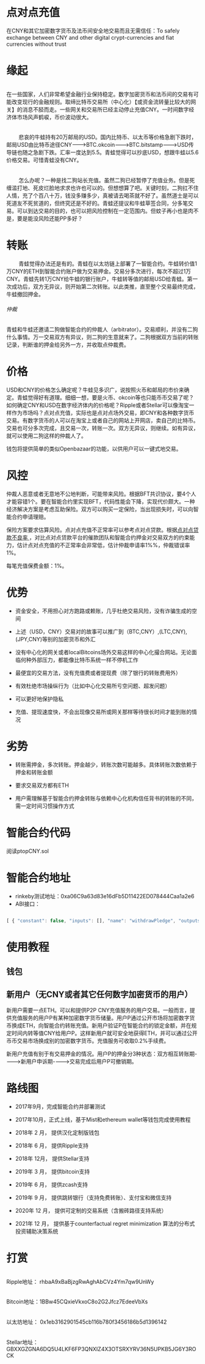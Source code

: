 # 点对点充值 

在CNY和其它加密数字货币及法币间安全地交易而且无需信任：To safely exchange between CNY and other digital crypt-currencies and fiat currencies without trust

# 缘起

######

在一些国家，人们非常希望金融行业保持稳定。数字加密货币和法币间的交易有可能改变现行的金融规则。取缔比特币交易所（中心化）【或资金流转量比较大的网关】的消息不胫而走。一些网关和交易所已经主动停止充值CNY。一时间数字经济体市场风声鹤唳，币价波动很大。
　　
######
　　
悲哀的牛蛙持有20万邮局的USD。国内比特币、以太币等价格急剧下跌时，邮局USD由比特币途径CNY--->BTC.okcoin--->BTC.bitstamp--->USD传导链也随之急剧下跌。汇率一度达到5.5。青蛙觉得可以抄底USD，想跟牛蛙以5.6价格交易。可惜青蛙没有CNY。

######
　　
怎么办呢？一种是找二狗站长充值。虽然二狗已经暂停了充值业务。但是死缠滥打地、死皮烂脸地求求也许也可以的。但想想算了吧。关键时刻，二狗扛不住人情，充了个百八十万，钱没多赚多少，真被请去喝茶就不好了。虽然道士是可以死道友不死贫道的，但终究还是不好的。青蛙还提议和牛蛙草签合同，分多笔交易。可以到达交易的目的，也可以把风险控制在一定范围内。但蚊子再小也是肉不是，要是能没风险还能PP多好？
　　

# 转账

　　
青蛙觉得办法还是有的。青蛙在以太坊链上部署了一智能合约。牛蛙转价值1万CNY的ETH到智能合约账户做为交易押金。交易分多次进行，每次不超过1万CNY。青蛙先转1万CNY给牛蛙的银行账户，牛蛙转等值的邮局USD给青蛙。第一次成功后，双方无异议，则开始第二次转账。以此类推，直至整个交易最终完成，牛蛙撤回押金。

###### 仲裁

青蛙和牛蛙还邀请二狗做智能合约的仲裁人（arbitrator）。交易顺利，并没有二狗什么事情。万一交易双方有异议，则二狗的生意就来了。二狗根据双方当前的转账记录，判断谁的押金给另外一方，并收取点仲裁费。
　　
　　
# 价格


USD和CNY的价格怎么确定呢？牛蛙见多识广，说按照火币和邮局的市价来确定。青蛙觉得好有道理。细细一想，要是火币、okcoin等也只能币币交易了呢？如何确定CNY和USD在数字经济体内的价格呢？Ripple或者Stellar可以像淘宝一样作为市场吗？点对点充值，实际也是点对点场外交易，即CNY和各种数字货币交易。有数字货币的人可以在淘宝上或者自己的网站上开网店，卖自己的比特币。交易也可分多次完成，且交易一次，转账一次。双方无异议，则继续。如有异议，就可以使用二狗这样的仲裁人了。


钱包将提供简单的类似Openbazaar的功能，以供用户可以一键式地交易。


# 风控

仲裁人恶意或者无意地不公地判断，可能带来风险。根据BFT共识协议，要4个人才能容错1个。要在智能合约里实现BFT，代码性能会下降，实现代价颇大。一种经济解决方案是考虑互助保险。双方可以购买一定保险，当出现损失时，可以向智能合约申请理赔。

保险方案要求估算风险。点对点充值不正常率可以参考点对点贷款。根据<a href="https://content.lvhuadai.com/p2p_xydd_20160324983028.html" title="不良贷款率">点对点贷款不良率 </a>，对比点对点贷款平台的催款团队和智能合约押金对交易双方的约束能力，估计点对点充值的不正常率会非常低，估计仲裁申请率1%%，仲裁错误率1%。

每笔充值保费金额：1%。


# 优势

   * 资金安全，不用担心对方跑路或赖账，几乎杜绝交易风险，没有诈骗生成的空间

   * 上述（USD，CNY）交易对的故事可以推广到（BTC,CNY）,(LTC,CNY),(JPY,CNY)等别的加密货币和外汇

   * 没有中心化的网关或者localBitcoins场外交易这样的中心化撮合网站。无论面临何种外部压力，都能像比特币系统一样不停机工作

   * 最便宜的交易方法，没有充值费或者提现费（除了银行的转账费用外）

   * 有效杜绝市场操纵行为（比如中心化交易所亏空问题、超发问题）

   * 可以更好地保护隐私

   * 充值、提现速度快，不会出现像交易所或网关那样等待很长时间才能到账的情况

# 劣势

   * 转账需押金，多次转账。押金越少，转账次数可能越多。具体转账次数依赖于押金和转账金额

   * 要求交易双方都有ETH

   * 用户需理解基于智能合约押金转账与依赖中心化机构信任背书的转账的不同，需一定时间习惯操作方式

# 智能合约代码

   阅读ptopCNY.sol


# 智能合约地址

   * rinkeby测试地址：0xa06C9a63d83e16dFb5D11422ED078444Caa1a2e6
   * ABI接口：

   ```js

   [ { "constant": false, "inputs": [], "name": "withdrawPledge", "outputs": [ { "name": "", "type": "bool" } ], "payable": false, "stateMutability": "nonpayable", "type": "function" }, { "constant": false, "inputs": [ { "name": "_arbitrator", "type": "address" }, { "name": "_hash", "type": "bytes32" } ], "name": "askArbitrator", "outputs": [ { "name": "", "type": "bool" } ], "payable": false, "stateMutability": "nonpayable", "type": "function" }, { "constant": true, "inputs": [], "name": "owner", "outputs": [ { "name": "", "type": "address", "value": "0x1eb3162901545cb116b780f3456186b5d1396142" } ], "payable": false, "stateMutability": "view", "type": "function" }, { "constant": false, "inputs": [ { "name": "_party", "type": "address" }, { "name": "_hash", "type": "bytes32" } ], "name": "endPtopDeposit", "outputs": [ { "name": "", "type": "bool" } ], "payable": false, "stateMutability": "nonpayable", "type": "function" }, { "constant": false, "inputs": [ { "name": "_party", "type": "address" }, { "name": "_hash", "type": "bytes32" }, { "name": "_blockNumForTransfer", "type": "uint256" }, { "name": "_blockNumForAskAbitrator", "type": "uint256" } ], "name": "startPtopDeposit", "outputs": [ { "name": "", "type": "bool" } ], "payable": false, "stateMutability": "nonpayable", "type": "function" }, { "constant": false, "inputs": [ { "name": "_bob", "type": "address" }, { "name": "_alice", "type": "address" }, { "name": "_hash", "type": "bytes32" }, { "name": "_bobResult", "type": "bool" } ], "name": "arbitrate", "outputs": [ { "name": "", "type": "bool" } ], "payable": false, "stateMutability": "nonpayable", "type": "function" }, { "constant": true, "inputs": [ { "name": "", "type": "bytes32" } ], "name": "signRecord", "outputs": [ { "name": "aliceBank", "type": "address", "value": "0x0000000000000000000000000000000000000000" }, { "name": "bobCustomer", "type": "address", "value": "0x0000000000000000000000000000000000000000" }, { "name": "blockNumForTransfer", "type": "uint256", "value": "0" }, { "name": "blockNumForAskAbitrator", "type": "uint256", "value": "0" }, { "name": "startBlock", "type": "uint256", "value": "0" }, { "name": "arbitrator", "type": "address", "value": "0x0000000000000000000000000000000000000000" }, { "name": "arbitrateResult", "type": "bool", "value": false } ], "payable": false, "stateMutability": "view", "type": "function" }, { "constant": false, "inputs": [ { "name": "_hash", "type": "bytes32" } ], "name": "unlockCashpledge", "outputs": [ { "name": "", "type": "bool" } ], "payable": false, "stateMutability": "nonpayable", "type": "function" }, { "constant": true, "inputs": [ { "name": "", "type": "address" } ], "name": "cashPledge", "outputs": [ { "name": "cashPledge", "type": "uint256", "value": "0" }, { "name": "locked", "type": "bool", "value": false } ], "payable": false, "stateMutability": "view", "type": "function" }, { "inputs": [], "payable": false, "stateMutability": "nonpayable", "type": "constructor" }, { "payable": true, "stateMutability": "payable", "type": "fallback" }, { "anonymous": false, "inputs": [ { "indexed": false, "name": "_aliceBank", "type": "address" }, { "indexed": false, "name": "_bobCustomer", "type": "address" }, { "indexed": false, "name": "_hash", "type": "bytes32" } ], "name": "StartDeposit", "type": "event" }, { "anonymous": false, "inputs": [ { "indexed": false, "name": "_aliceBank", "type": "address" }, { "indexed": false, "name": "_bobCustomer", "type": "address" }, { "indexed": false, "name": "_hash", "type": "bytes32" } ], "name": "EndDeposit", "type": "event" }, { "anonymous": false, "inputs": [ { "indexed": false, "name": "_arbitrator", "type": "address" }, { "indexed": false, "name": "_hash", "type": "bytes32" } ], "name": "AskArbitrator", "type": "event" }, { "anonymous": false, "inputs": [ { "indexed": false, "name": "_hash", "type": "bytes32" } ], "name": "UnlockCashpledge", "type": "event" }, { "anonymous": false, "inputs": [ { "indexed": false, "name": "_bob", "type": "address" }, { "indexed": false, "name": "_alice", "type": "address" }, { "indexed": false, "name": "_hash", "type": "bytes32" }, { "indexed": false, "name": "_bobResult", "type": "bool" } ], "name": "Arbitrate", "type": "event" } ]

   ```
# 使用教程

## 钱包

## 新用户（无CNY或者其它任何数字加密货币的用户）

新用户需要一点ETH。可以和提供P2P CNY充值服务的用户交易。一般而言，提供充值服务的用户P有某种加密数字货币储量。用户P通过公开市场将加密数字货币换成ETH，向智能合约转账充值。新用户验证P在智能合约的锁定金额，并在规定时间内转等值CNY给用户P。这样新用户就可安全地获得ETH，并可以通过公开币币交易市场换成别的加密数字货币。充值服务可收取0.2%手续费。

新用户充值有别于有交易押金的情况。用户P的押金分3种状态：双方相互转账期---->新用户申诉期---->交易完成后用户P可撤销期。









# 路线图

  * 2017年9月，完成智能合约并部署测试

  * 2017年10月，正式上线，基于Mist和ethereum wallet等钱包完成使用教程

  * 2018年 2 月， 提供汉化定制版钱包

  * 2018年 6 月， 提供Ripple支持

  * 2018年 12月， 提供Stellar支持

  * 2019年 3 月， 提供bitcoin支持

  * 2019年 6 月， 提供zcash支持

  * 2019年 9 月， 提供跳转银行（支持免费转账）、支付宝和微信支持

  * 2020年 12 月， 提供可定制的交易系统（含搬砖路径支持系统）

  * 2021年 12 月， 提供基于counterfactual regret minimization 算法的分布式投资辅助决策系统

    

# 打赏

######

  Ripple地址： rhbaA9xBaBjzgRwAghAbCVz4Ym7qw9UnWy

###### 

  Bitcoin地址：1BBw45CQxieVkxoC8o2G2Jfcz7EdeeVbXs


###### 

  以太坊地址： 0x1eb3162901545cb116b780f3456186b5d1396142

###### 

  Stellar地址： GBXXGZGNA6DQ5U4LKF6FP3QNXIZ4X3OTSRXYRV36N5UPKB5JG6Y3ROCK



